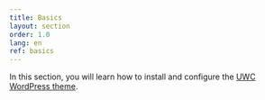 ```yaml
---
title: Basics
layout: section
order: 1.0
lang: en
ref: basics
---
```


In this section, you will learn how to install and configure the [UWC WordPress theme](https://github.com/uwc/uwc-website).
